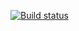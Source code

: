 [![Build status](https://ci.appveyor.com/api/projects/status/ib7n1m40seme0h28?svg=true)](https://ci.appveyor.com/project/YanaVtkvsk/pageobject)
